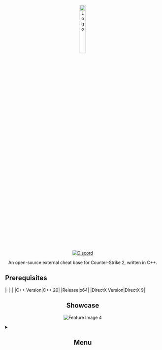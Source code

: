 <p align="center">
  <a href="https://templecheats.xyz">
    <img src="https://github.com/PhilipPanda/CS2-External-Base/blob/main/Images/logo.png?raw=true" width="20%" alt="Logo">
  </a>
</p>
<p align="center">
  <a href="https://discord.gg/j6hTUB5GBx">
    <img src="https://img.shields.io/discord/1125838140456849418?color=skyblue&logo=discord&logoColor=white" alt="Discord">
  </a>
</p>
<p align="center">
  An open-source external cheat base for Counter-Strike 2, written in C++.
</p>

## Prerequisites
|-|-|
|C++ Version|C++ 20|
|Release|x64|
|DirectX Version|DirectX 9|


<h2 align="center">Showcase</h2>
<p align="center">
  <img src="https://github.com/PhilipPanda/CS2-External-Base/blob/main/Images/ingame.png?raw=true" alt="Feature Image 4">
</p>

<details>
  <summary><h2 align="center">Menu</h2></summary>
  <p align="center">
    <img src="https://github.com/PhilipPanda/CS2-External-Base/blob/main/Images/combat.png?raw=true" alt="Feature Image 1">
    <img src="https://github.com/PhilipPanda/CS2-External-Base/blob/main/Images/visuals.png?raw=true" alt="Feature Image 2">
    <img src="https://github.com/PhilipPanda/CS2-External-Base/blob/main/Images/misc.png?raw=true" alt="Feature Image 3">
  </p>
</details>
